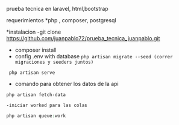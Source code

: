 prueba tecnica en laravel, html,bootstrap

requerimientos
\*php , composer, postgresql

\*instalacion
-git clone https://github.com/juanpablo72/prueba_tecnica_juanpablo.git

-   composer install
-   config .env with database
    `php artisan migrate --seed (correr migraciones y seeders juntos) `

` php artisan serve`

-   comando para obtener los datos de la api

`php artisan fetch-data`

    -iniciar worked para las colas

```php
php artisan queue:work
```
